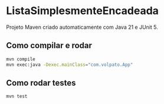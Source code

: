 # ListaSimplesmenteEncadeada

Projeto Maven criado automaticamente com Java 21 e JUnit 5.

## Como compilar e rodar

```bash
mvn compile
mvn exec:java -Dexec.mainClass="com.volpato.App"
```

## Como rodar testes

```bash
mvn test
```

